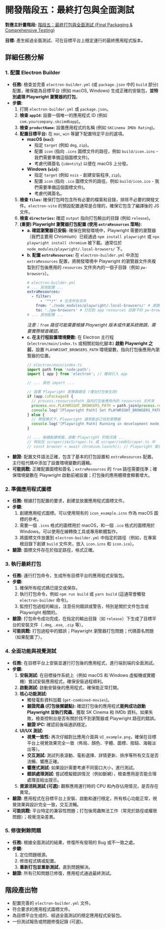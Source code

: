 # 開發階段五：最終打包與全面測試

**對應主計畫階段:** [階段五：最終打包與全面測試 (Final Packaging & Comprehensive Testing)](Development_plan.md#階段五最終打包與全面測試-final-packaging--comprehensive-testing)

**目標:** 產生經過全面測試、可在目標平台上穩定運行的最終應用程式版本。

## 詳細任務分解

### 1. 配置 Electron Builder

*   **任務:** 檢查並完善 `electron-builder.yml` (或 `package.json` 中的 `build` 部分) 配置，確保能為目標平台 (例如 macOS, Windows) 生成正確的安裝包，**並特別處理 Playwright 瀏覽器的打包**。
*   **步驟:**
    1.  打開 `electron-builder.yml` 或 `package.json`。
    2.  **檢查 `appId`:** 設置一個唯一的應用程式 ID (例如 `com.yourcompany.skcimdbapp`)。
    3.  **檢查 `productName`:** 設置應用程式的名稱 (例如 `SKCinema IMDb Rating`)。
    4.  **配置目標平台:** 在 `mac`, `win` 等鍵下配置特定平台的選項。
        *   **macOS (`mac`):**
            *   指定 `target` (例如 `dmg`, `zip`)。
            *   配置 `icon` (指向 `.icns` 圖標文件的路徑，例如 `build/icon.icns` - 我們需要準備這個圖標文件)。
            *   考慮代碼簽名 (`identity`) 以便在 macOS 上分發。
        *   **Windows (`win`):**
            *   指定 `target` (例如 `nsis` - 創建安裝程序, `zip`)。
            *   配置 `icon` (指向 `.ico` 圖標文件的路徑，例如 `build/icon.ico` - 我們需要準備這個圖標文件)。
            *   考慮代碼簽名。
    5.  **檢查 `files`:** 確保打包時包含所有必要的檔案和目錄，排除不必要的開發文件。`electron-vite` 的預設配置通常是合理的，確保它包含了編譯後的 JS 文件。
    6.  **檢查 `directories`:** 確認 `output` 指向打包輸出的目錄 (例如 `release`)。
    7.  **(重要) Playwright 瀏覽器打包配置 (使用 `extraResources` 策略):**
        *   **a. 確認瀏覽器已安裝:** 確保在開發環境中，Playwright 需要的瀏覽器（我們主要用 Chromium）已經通過 `npm install playwright` 或 `npx playwright install chromium` 被下載。通常位於 `node_modules/playwright/.local-browsers/` 下。
        *   **b. 配置 `extraResources`:** 在 `electron-builder.yml` 中添加 `extraResources` 配置，將開發環境中 Playwright 的瀏覽器文件夾複製到打包後應用的 `resources` 文件夾內的一個子目錄（例如 `pw-browsers`）。
            ```yaml
            # electron-builder.yml
            # ... 其他配置 ...
            extraResources:
              - filter:
                  - '**/*' # 包含所有文件
                from: './node_modules/playwright/.local-browsers/' # 源路徑 (根據實際情況可能需要調整)
                to: './pw-browsers' # 打包到 app resources 目錄下的 pw-browsers 子目錄
            # ... 其他配置 ...
            ```
            *注意：`from` 路徑可能需要根據 Playwright 版本或作業系統微調，需要實際檢查確認。*
        *   **c. 在主行程設置環境變數:** 在 Electron 主行程 (`electron/main/index.ts` 或相關初始化腳本) **啟動 Playwright 之前**，設置 `PLAYWRIGHT_BROWSERS_PATH` 環境變數，指向打包後應用內瀏覽器的位置。
            ```typescript
            // electron/main/index.ts
            import path from 'node:path';
            import { app } from 'electron'; // 確保引入 app

            // ... 其他 import ...

            // 設置 Playwright 瀏覽器路徑 (僅在打包後生效)
            if (app.isPackaged) {
              // process.resourcesPath 指向打包後應用內的 resources 文件夾
              process.env.PLAYWRIGHT_BROWSERS_PATH = path.join(process.resourcesPath, 'pw-browsers');
              console.log('[Playwright Path] Set PLAYWRIGHT_BROWSERS_PATH to:', process.env.PLAYWRIGHT_BROWSERS_PATH);
            } else {
              // 開發模式下，Playwright 通常能自己找到瀏覽器
              console.log('[Playwright Path] Running in development mode, using default browser path.');
            }

            // ... 後續創建視窗、啟動 Playwright 的程式碼 ...
            // 例如在 scraper/skcScraper.ts 或 scraper/imdbScraper.ts 中
            // const browser = await chromium.launch(); // Playwright 會讀取環境變數
            ```
*   **驗證:** 配置文件語法正確，包含了基本的打包設置和 `extraResources` 配置。主行程代碼中添加了設置環境變數的邏輯。
*   **可能挑戰:** 正確配置圖標和簽名；`extraResources` 的 `from` 路徑需要找準；確保環境變數在 Playwright 啟動前被設置；打包後的應用體積會顯著增大。

### 2. 準備應用程式圖標

*   **任務:** 根據打包配置的要求，創建並放置應用程式圖標文件。
*   **步驟:**
    1.  創建應用程式圖標。可以使用現有的 `icon_example.icns` 作為 macOS 圖標的參考。
    2.  需要一個 `.icns` 格式的圖標用於 macOS，和一個 `.ico` 格式的圖標用於 Windows。可以使用在線轉換工具或專用軟體製作。
    3.  將圖標文件放置到 `electron-builder.yml` 中指定的路徑（例如，在專案根目錄下創建 `build` 文件夾，放入 `icon.icns` 和 `icon.ico`）。
*   **驗證:** 圖標文件存在於指定路徑，格式正確。

### 3. 執行最終打包

*   **任務:** 運行打包命令，生成所有目標平台的應用程式安裝包。
*   **步驟:**
    1.  確保所有程式碼已提交或保存。
    2.  執行打包命令，例如 `npm run build` 或 `yarn build` (這通常會觸發 `electron-builder` 命令)。
    3.  監控打包過程的輸出，注意任何錯誤或警告，特別是關於文件包含或 Playwright 相關的。
*   **驗證:** 打包命令成功完成，在指定的輸出目錄（如 `release`）下生成了目標平台的安裝文件（`.dmg`, `.exe`, `.zip` 等）。
*   **可能挑戰:** 打包過程中的錯誤；Playwright 瀏覽器打包問題；代碼簽名問題（如果配置了）。

### 4. 全面功能與視覺測試

*   **任務:** 在目標平台上安裝並運行打包後的應用程式，進行端到端的全面測試。
*   **步驟:**
    1.  **安裝測試:** 在目標操作系統上（例如 macOS 和 Windows 虛擬機或實體機）嘗試安裝應用程式，確保安裝過程順利。
    2.  **啟動測試:** 啟動安裝後的應用程式，確保能正常打開。
    3.  **核心功能測試:**
        *   觸發電影資料加載 (`get-combined-movies`)。
        *   **驗證爬蟲 (打包後關鍵點):** 確認打包後的應用程式**能夠成功啟動 Playwright 並執行爬蟲**，獲取 SK Cinema 和 IMDb 資料。如果失敗，檢查控制台是否有關於找不到瀏覽器或 Playwright 路徑的錯誤。
        *   **驗證 IPC:** 確認前後端通訊穩定。
    4.  **UI/UX 測試:**
        *   **視覺一致性:** 再次仔細對比應用介面與 `UI_example.png`，確保在目標平台上視覺效果完全一致（佈局、顏色、字體、圖標、按鈕、海報淡出等）。
        *   **交互測試:** 測試列表滾動、電影選擇、詳情更新、排序等所有交互是否流暢、響應正確。
        *   **響應式測試:** 如果設計需要考慮不同窗口大小，進行測試。
        *   **錯誤處理測試:** 嘗試模擬錯誤情況（例如斷網），檢查應用是否能合理處理並給出提示。
    5.  **資源消耗測試 (可選):** 觀察應用運行時的 CPU 和內存佔用情況，是否存在異常。
*   **驗證:** 應用程式在目標平台上安裝、啟動和運行穩定，所有核心功能正常，視覺效果與設計完全一致，交互流暢。
*   **可能挑戰:** 平台特定的兼容性問題；打包後爬蟲無法工作（常見於路徑或權限問題）；視覺渲染差異。

### 5. 修復剩餘問題

*   **任務:** 根據全面測試的結果，修復所有發現的 Bug 或不一致之處。
*   **步驟:**
    1.  定位問題根源。
    2.  修改程式碼或配置。
    3.  **重新打包並重新測試**，直到問題解決。
*   **驗證:** 所有已知問題已修復，應用程式通過最終測試。

## 階段產出物

*   配置完善的 `electron-builder.yml` 文件。
*   符合要求的應用程式圖標文件。
*   為目標平台生成的、經過全面測試的穩定應用程式安裝包。
*   一份測試報告或問題修復記錄 (可選)。 